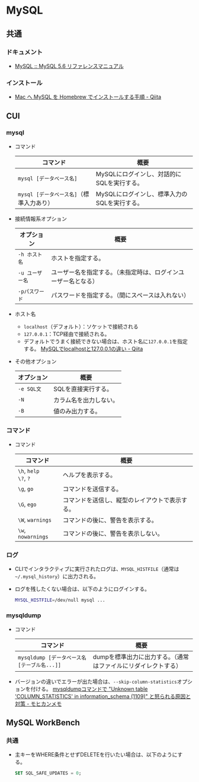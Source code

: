 # MySQL

## 共通

### ドキュメント

- [MySQL :: MySQL 5.6 リファレンスマニュアル](https://dev.mysql.com/doc/refman/5.6/ja/)

### インストール

- [Mac へ MySQL を Homebrew でインストールする手順 - Qiita](https://qiita.com/hkusu/items/cda3e8461e7a46ecf25d)

## CUI

### mysql

- コマンド

  |コマンド|概要|
  |---|---|
  |`mysql [データベース名]`|MySQLにログインし、対話的にSQLを実行する。|
  |`mysql [データベース名]`（標準入力あり）|MySQLにログインし、標準入力のSQLを実行する。|

- 接続情報系オプション

  |オプション|概要|
  |---|---|
  |`-h ホスト名`|ホストを指定する。|
  |`-u ユーザー名`|ユーザー名を指定する。（未指定時は、ログインユーザー名となる）|
  |`-pパスワード`|パスワードを指定する。（間にスペースは入れない）|

- ホスト名

  - `localhost`（デフォルト）：ソケットで接続される
  - `127.0.0.1`：TCP経由で接続される。
  - デフォルトでうまく接続できない場合は、ホスト名に`127.0.0.1`を指定する。
    [MySQLでlocalhostと127.0.0.1の違い - Qiita](https://qiita.com/TanukiTam/items/f6a08740d0fcda0db7be)

- その他オプション

  |オプション|概要|
  |---|---|
  |`-e SQL文`|SQLを直接実行する。|
  |`-N`|カラム名を出力しない。|
  |`-B`|値のみ出力する。|

### コマンド

- コマンド

  | コマンド                    | 概要                                           |
  | --------------------------- | ---------------------------------------------- |
  | `\h`, `help`<br />`\?`, `?` | ヘルプを表示する。                             |
  | `\g`, `go`                  | コマンドを送信する。                           |
  | `\G`, `ego`                 | コマンドを送信し、縦型のレイアウトで表示する。 |
  | `\W`, `warnings`            | コマンドの後に、警告を表示する。               |
  | `\w`, `nowarnings`          | コマンドの後に、警告を表示しない。             |

### ログ

- CLIでインタラクティブに実行されたログは、`MYSQL_HISTFILE`（通常は`~/.mysql_history`）に出力される。

- ログを残したくない場合は、以下のようにログインする。

  ```bash
  MYSQL_HISTFILE=/dev/null mysql ...
  ```

### mysqldump

- コマンド

  |コマンド|概要|
  |---|---|
  |`mysqldump [データベース名 [テーブル名...]]`|dumpを標準出力に出力する。（通常はファイルにリダイレクトする）|

- バージョンの違いでエラーが出た場合は、`--skip-column-statistics`オプションを付ける。
  [mysqldumpコマンドで "Unknown table 'COLUMN_STATISTICS' in information_schema (1109)" と怒られる原因と対策 - モヒカンメモ](https://blog.pinkumohikan.com/entry/mysqldump-disable-column-statistics)

## MySQL WorkBench

### 共通

- 主キーをWHERE条件とせずDELETEを行いたい場合は、以下のようにする。

  ```sql
  SET SQL_SAFE_UPDATES = 0;
  ```
